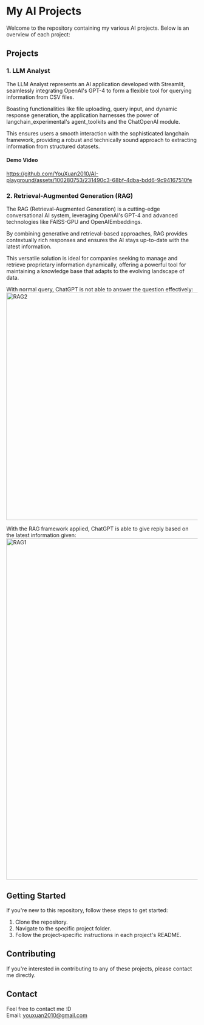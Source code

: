 # My AI Projects

Welcome to the repository containing my various AI projects. Below is an overview of each project:

## Projects

### 1. LLM Analyst

The LLM Analyst represents an AI application developed with Streamlit, seamlessly integrating OpenAI's GPT-4 to form a flexible tool for querying information from CSV files. 

Boasting functionalities like file uploading, query input, and dynamic response generation, the application harnesses the power of langchain_experimental's agent_toolkits and the ChatOpenAI module. 

This ensures users a smooth interaction with the sophisticated langchain framework, providing a robust and technically sound approach to extracting information from structured datasets.

#### Demo Video
https://github.com/YouXuan2010/AI-playground/assets/100280753/231490c3-68bf-4dba-bdd6-9c94167510fe

### 2. Retrieval-Augmented Generation (RAG)

The RAG (Retrieval-Augmented Generation) is a cutting-edge conversational AI system, leveraging OpenAI's GPT-4 and advanced technologies like FAISS-GPU and OpenAIEmbeddings.

By combining generative and retrieval-based approaches, RAG provides contextually rich responses and ensures the AI stays up-to-date with the latest information. 

This versatile solution is ideal for companies seeking to manage and retrieve proprietary information dynamically, offering a powerful tool for maintaining a knowledge base that adapts to the evolving landscape of data.

With normal query, ChatGPT is not able to answer the question effectively:
<img width="600" alt="RAG2" src="https://github.com/YouXuan2010/AI-playground/assets/100280753/592f5b8c-6205-43ce-a4ff-8ae4707dc0a3">

With the RAG framework applied, ChatGPT is able to give reply based on the latest information given:
<img width="900" alt="RAG1" src="https://github.com/YouXuan2010/AI-playground/assets/100280753/14696782-7251-4f3a-8d3b-9f3581c96624">

## Getting Started

If you're new to this repository, follow these steps to get started:

1. Clone the repository.
2. Navigate to the specific project folder.
3. Follow the project-specific instructions in each project's README.

## Contributing

If you're interested in contributing to any of these projects, please contact me directly.

## Contact

Feel free to contact me :D \
Email: youxuan2010@gmail.com

